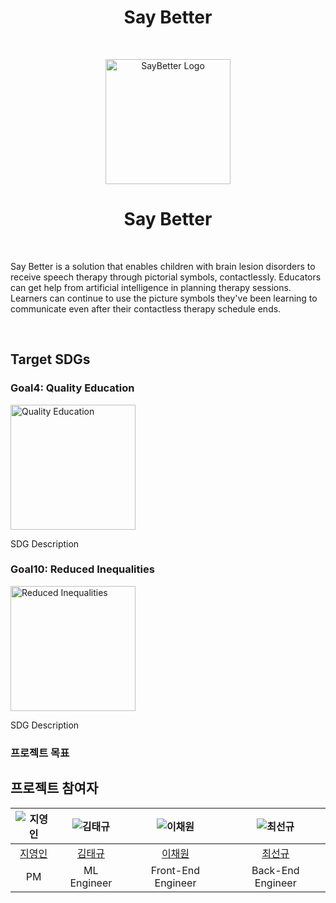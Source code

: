 # <center>Say Better</center>


<br>
<p align="center">
<img src="https://github.com/Say-Better/.github/assets/139129405/e1c418cf-5b34-4c1f-bd85-5cbd4129868e" width="200px" alt="SayBetter Logo" />
</p>
<h1 align="center">Say Better</h1>

<br>

Say Better is a solution that enables children with brain lesion disorders to receive speech therapy through pictorial symbols, contactlessly. Educators can get help from artificial intelligence in planning therapy sessions. Learners can continue to use the picture symbols they've been learning to communicate even after their contactless therapy schedule ends.

<br>

## Target SDGs
### Goal4: Quality Education
<img src="https://github.com/Say-Better/.github/assets/139129405/c4f4d8fb-507a-4658-9b9a-9ff683385ae8" width="200px" alt="Quality Education" />

SDG Description

### Goal10: Reduced Inequalities
<img src="https://github.com/Say-Better/.github/assets/139129405/7e81d254-6514-4351-8d56-f0bea383c9a1" width="200px" alt="Reduced Inequalities" />

SDG Description


### 프로젝트 목표

## 프로젝트 참여자

|![지영인](https://avatars.githubusercontent.com/u/139129405?v=4)|![김태규](https://avatars.githubusercontent.com/u/84448791?v=4)|![이채원](https://avatars.githubusercontent.com/u/101500670?v=4)|![최선규](https://avatars.githubusercontent.com/u/98688494?v=4)|
|:-:|:-:|:-:|:-:|
|[지영인]()|[김태규]()|[이채원]()|[최선규]()|
|PM|ML Engineer|Front-End Engineer|Back-End Engineer|